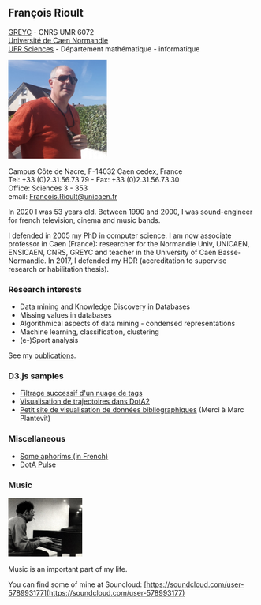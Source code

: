 ## François Rioult

[GREYC](https://www.greyc.fr/equipes/codag/) - CNRS UMR 6072  
[Université de Caen Normandie](http://www.unicaen.fr)  
[UFR Sciences](http://ufrsciences.unicaen.fr/) - Département
mathématique - informatique

<img src="img/francois_rioult_2016.jpg" width="200"/>

Campus Côte de Nacre, F-14032 Caen cedex, France  
Tel: +33 (0)2.31.56.73.79 - Fax: +33 (0)2.31.56.73.30  
Office: Sciences 3 - 353  
email:
[Francois.Rioult@unicaen.fr](mailto:Francois.Rioult@info.unicaen.fr)

In 2020 I was 53 years old. Between 1990 and 2000, I was sound-engineer
for french television, cinema and music bands.

I defended in 2005 my PhD in computer science. I am now associate professor in Caen (France): researcher for the Normandie Univ, UNICAEN,
ENSICAEN, CNRS, GREYC and teacher in the University of Caen Basse-Normandie. In 2017, I defended my HDR (accreditation to supervise research or
habilitation thesis).

### Research interests

-   Data mining and Knowledge Discovery in Databases
-   Missing values in databases
-   Algorithmical aspects of data mining - condensed representations
-   Machine learning, classification, clustering
-   (e-)Sport analysis

See my [publications](biblio.md).

### D3.js samples

-   [Filtrage successif d'un nuage de tags](https://rioultf.users.greyc.fr/d3/bubble/bubble.html)
-   [Visualisation de trajectoires dans DotA2](https://rioultf.users.greyc.fr/d3/polygon/index.php)
-   [Petit site de visualisation de données bibliographiques](https://rioultf.users.greyc.fr/d3/framework)
    (Merci à Marc Plantevit)

### Miscellaneous

-   [Some aphorims (in French)](aphorims.md)
-   [DotA Pulse](dota_pulse.md)

### Music

<img src="img/clavecin.jpg" width="150"/>

Music is an important part of my life.

You can find some of mine at Souncloud:
[https://soundcloud.com/user-578993177](https://soundcloud.com/user-578993177)
